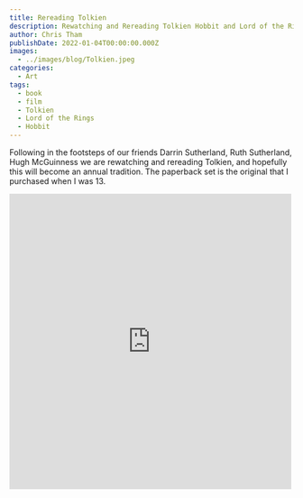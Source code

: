```yaml
---
title: Rereading Tolkien
description: Rewatching and Rereading Tolkien Hobbit and Lord of the Rings
author: Chris Tham
publishDate: 2022-01-04T00:00:00.000Z
images:
  - ../images/blog/Tolkien.jpeg
categories:
  - Art
tags:
  - book
  - film
  - Tolkien
  - Lord of the Rings
  - Hobbit
---
```

Following in the footsteps of our friends Darrin Sutherland, Ruth Sutherland, Hugh McGuinness we are rewatching and rereading Tolkien, and hopefully this will become an annual tradition. The paperback set is the original that I purchased when I was 13.

<iframe src="https://www.facebook.com/plugins/post.php?href=https%3A%2F%2Fwww.facebook.com%2Fchris1.tham%2Fposts%2Fpfbid0vKRrjYQ6mbbAEwW515HJri3K8QPWbtba1ak95ha3giuUJaAkRiSKrcwLFopb7AXml&show_text=true&width=500" width="500" height="524" style="border:none;overflow:hidden" scrolling="no" frameborder="0" allowfullscreen="true" allow="autoplay; clipboard-write; encrypted-media; picture-in-picture; web-share"></iframe>
